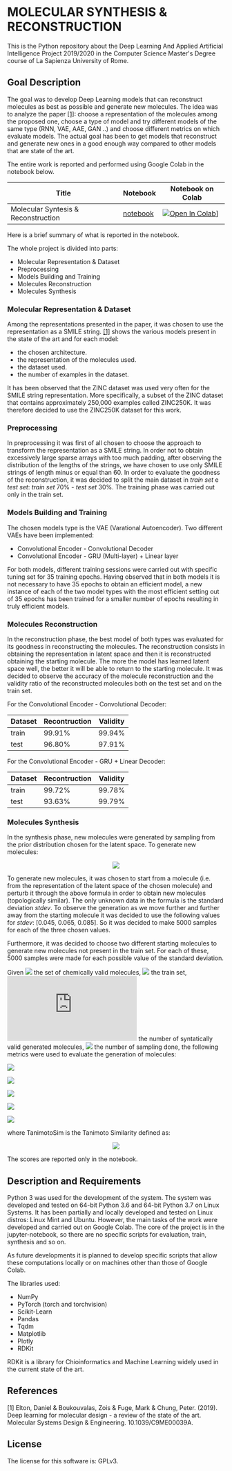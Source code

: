# MOLECULAR SYNTHESIS & RECONSTRUCTION

This is the Python repository about the Deep Learning And Applied Artificial Intelligence Project 2019/2020 in the Computer Science Master's Degree course of La Sapienza University of Rome.


## Goal Description

The goal was to develop Deep Learning models that can reconstruct molecules as best as possible and generate new molecules. The idea was to analyze the paper [[1]](#1): choose a representation of the molecules among the proposed one, choose a type of model and try different models of the same type (RNN, VAE, AAE, GAN ..) and choose different metrics on which evaluate models. The actual goal has been to get models that reconstruct and generate new ones in a good enough way compared to other models that are state of the art.

The entire work is reported and performed using Google Colab in the notebook below.

**Title** | **Notebook** | **Notebook on Colab**
|------------ | ------------- | ------------ |
Molecular Syntesis & Reconstruction | [notebook](./Molecular_Synthesis_&_Reconstruction.ipynb) | [![Open In Colab](https://colab.research.google.com/assets/colab-badge.svg)](./Molecular_Synthesis_&_Reconstruction.ipynb)] |

Here is a brief summary of what is reported in the notebook.

The whole project is divided into parts:
- Molecular Representation & Dataset
- Preprocessing
- Models Building and Training 
- Molecules Reconstruction
- Molecules Synthesis 



### Molecular Representation & Dataset

Among the representations presented in the paper, it was chosen to use the representation as a SMILE string. [[1]](#1) shows the various models present in the state of the art and for each model:

- the chosen architecture.
- the representation of the molecules used.
- the dataset used.
- the number of examples in the dataset.

It has been observed that the ZINC dataset was used very often for the SMILE string representation. More specifically, a subset of the ZINC dataset that contains approximately 250,000 examples called ZINC250K. It was therefore decided to use the ZINC250K dataset for this work.



### Preprocessing

In preprocessing it was first of all chosen to choose the approach to transform the representation as a SMILE string. In order not to obtain excessively large sparse arrays with too much padding, after observing the distribution of the lengths of the strings, we have chosen to use only SMILE strings of length minus or equal than 60. In order to evaluate the goodness of the reconstruction, it was decided to split the main dataset in *train set* e *test set*: *train set* 70% - *test set* 30%. The training phase was carried out only in the train set.



### Models Building and Training

The chosen models type is the VAE (Varational Autoencoder). Two different VAEs have been implemented:

- Convolutional Encoder - Convolutional Decoder
- Convolutional Encoder - GRU (Multi-layer) + Linear layer

For both models, different training sessions were carried out with specific tuning set for 35 training epochs. Having observed that in both models it is not necessary to have 35 epochs to obtain an efficient model, a new instance of each of the two model types with the most efficient setting out of 35 epochs has been trained for a smaller number of epochs resulting in truly efficient models.



### Molecules Reconstruction

In the reconstruction phase, the best model of both types was evaluated for its goodness in reconstructing the molecules. The reconstruction consists in obtaining the representation in latent space and then it is reconstructed obtaining the starting molecule. The more the model has learned latent space well, the better it will be able to return to the starting molecule. It was decided to observe the accuracy of the molecule reconstruction and the validity ratio of the reconstructed molecules both on the test set and on the train set.

For the Convolutional Encoder - Convolutional Decoder:


| Dataset| Recontruction | Validity  
|---|---|---|
| train |  99.91%  | 99.94%  |
| test  |  96.80%  | 97.91%  |


For the Convolutional Encoder - GRU + Linear Decoder: 


| Dataset| Recontruction | Validity  
|---|---|---|
| train |  99.72%  | 99.78%  |
| test  |  93.63%  | 99.79%  |




### Molecules Synthesis

In the synthesis phase, new molecules were generated by sampling from the prior distribution chosen for the latent space. To generate new molecules:

<p align = "center">
  <img src= "https://latex.codecogs.com/gif.latex?stdev&space;\times&space;\mathcal{N}(0,&space;1)&space;&plus;&space;latent" />

To generate new molecules, it was chosen to start from a molecule (i.e. from the representation of the latent space of the chosen molecule) and perturb it through the above formula in order to obtain new molecules (topologically similar). The only unknown data in the formula is the standard deviation *stdev*. To observe the generation as we move further and further away from the starting molecule it was decided to use the following values for *stdev*: [0.045, 0.065, 0.085]. So it was decided to make 5000 samples for each of the three chosen values.

Furthermore, it was decided to choose two different starting molecules to generate new molecules not present in the train set. For each of these, 5000 samples were made for each possible value of the standard deviation.

Given ![](https://latex.codecogs.com/gif.latex?\mathcal{G}) the set of chemically valid molecules, ![](https://latex.codecogs.com/gif.latex?\mathcal{D}) the train set, ![](https://latex.codecogs.com/gif.latex?n) the number of syntatically valid generated molecules, ![](https://latex.codecogs.com/gif.latex?n_{samp}) the number of sampling done, the following metrics were used to evaluate the generation of molecules:


  
![](https://latex.codecogs.com/gif.latex?Syntatic\&space;Validity\&space;Ratio:\&space;\&space;\&space;\&space;\&space;\&space;\&space;\&space;\&space;\&space;\&space;\&space;\&space;\frac{n}{n_{samp}})
  
![](https://latex.codecogs.com/gif.latex?Chemical\&space;Validity\&space;Ratio:&space;\&space;\&space;\&space;\&space;\&space;\&space;\&space;\frac{|\mathcal{G}|}{n})
   
![](https://latex.codecogs.com/gif.latex?Uniqness:&space;\vspace{0.5cm}&space;\frac{|set(\mathcal{G})|}{n})   

![](https://latex.codecogs.com/gif.latex?Novelty:\&space;\&space;\&space;\&space;1&space;-&space;\frac{|\mathcal{G}&space;\cap&space;\mathcal{D}|}{|\mathcal{G}|})

![](https://latex.codecogs.com/gif.latex?SimilarityRatio:\&space;\&space;\&space;\&space;\frac{\sum_{i=0}^{|\mathcal{G}|}&space;\sum_{j=i&plus;1}^{|\mathcal{G}|}&space;TanimotoSim(\mathcal{G}_i,&space;\mathcal{G}_j)}{\frac{|\mathcal{G}|(|\mathcal{G}|-&space;1)}{2}})

where TanimotoSim is the Tanimoto Similarity defined as:


<p align = "center">
  <img src= "https://latex.codecogs.com/gif.latex?TanimotoSim(A,&space;B)&space;=&space;\frac{A&space;\cdot&space;B}{||A||^2&space;&plus;&space;||B||^2&space;-&space;A&space;\cdot&space;B}" />


The scores are reported only in the notebook.



## Description and Requirements

Python 3 was used for the development of the system. The system was developed and tested on 64-bit Python 3.6 and 64-bit Python 3.7 on Linux Systems. It has been partially and locally developed and tested on Linux distros: Linux Mint and Ubuntu. However, the main tasks of the work were developed and carried out on Google Colab. The core of the project is in the jupyter-notebook, so there are no specific scripts for evaluation, train, synthesis and so on.

As future developments it is planned to develop specific scripts that allow these computations locally or on machines other than those of Google Colab.

The libraries used:

- NumPy
- PyTorch (torch and torchvision)
- Scikit-Learn
- Pandas
- Tqdm
- Matplotlib
- Plotly
- RDKit

RDKit is a library for Chioinformatics and Machine Learning widely used in the current state of the art.


## References

<a id="1">[1]</a>
Elton, Daniel & Boukouvalas, Zois & Fuge, Mark & Chung, Peter. (2019). Deep learning for molecular design - a review of the state of the art. Molecular Systems Design & Engineering. 10.1039/C9ME00039A. 


## License

The license for this software is: GPLv3.
